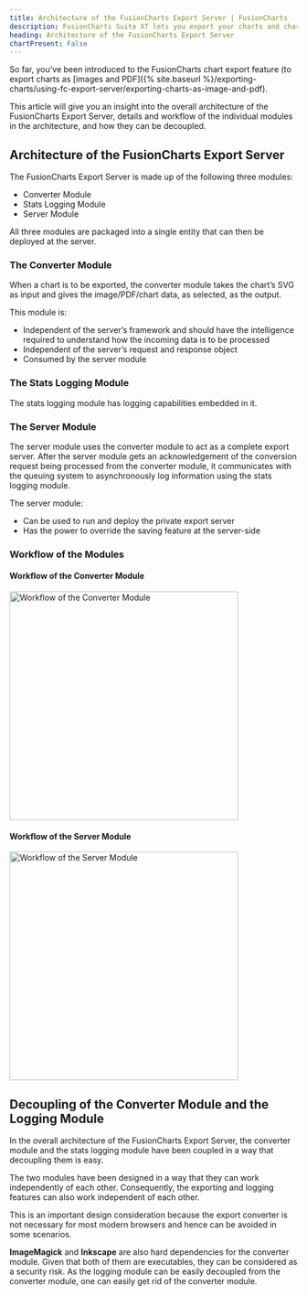 ```yaml
---
title: Architecture of the FusionCharts Export Server | FusionCharts
description: FusionCharts Suite XT lets you export your charts and chart data by using one from its three modes of export- server-side export, client-side export and auto export.
heading: Architecture of the FusionCharts Export Server
chartPresent: False
---
```


So far, you’ve been introduced to the FusionCharts chart export feature (to export charts as [images and PDF]({% site.baseurl %}/exporting-charts/using-fc-export-server/exporting-charts-as-image-and-pdf).

This article will give you an insight into the overall architecture of the FusionCharts Export Server, details and workflow of the individual modules in the architecture, and how they can be decoupled.

## Architecture of the FusionCharts Export Server

The FusionCharts Export Server is made up of the following three modules:

* Converter Module
* Stats Logging Module
* Server Module

All three modules are packaged into a single entity that can then be deployed at the server.

### The Converter Module

When a chart is to be exported, the converter module takes the chart’s SVG as input and gives the image/PDF/chart data, as selected, as the output.

This module is:

* Independent of the server’s framework and should have the intelligence required to understand how the incoming data is to be processed
* Independent of the server’s request and response object
* Consumed by the server module

### The Stats Logging Module

The stats logging module has logging capabilities embedded in it.

### The Server Module

The server module uses the converter module to act as a complete export server. After the server module gets an acknowledgement of the conversion request being processed from the converter module, it communicates with the queuing system to asynchronously log information using the stats logging module.

The server module:

* Can be used to run and deploy the private export server
* Has the power to override the saving feature at the server-side

### Workflow of the Modules

#### Workflow of the Converter Module

<img src="{% site.baseurl %}/images/workflow-of-the-converter-module.jpg" width="auto" height="400" alt="Workflow of the Converter Module">

#### Workflow of the Server Module

<img src="{% site.baseurl %}/images/workflow-of-the-server-module.jpg" width="400" height="auto" alt="Workflow of the Server Module">

## Decoupling of the Converter Module and the Logging Module

In the overall architecture of the FusionCharts Export Server, the converter module and the stats logging module have been coupled in a way that decoupling them is easy.

The two modules have been designed in a way that they can work independently of each other. Consequently, the exporting and logging features can also work independent of each other. 

This is an important design consideration because the export converter is not necessary for most modern browsers and hence can be avoided in some scenarios.

__ImageMagick__ and __Inkscape__ are also hard dependencies for the converter module. Given that both of them are executables, they can be considered as a security risk. As the logging module can be easily decoupled from the converter module, one can easily get rid of the converter module.